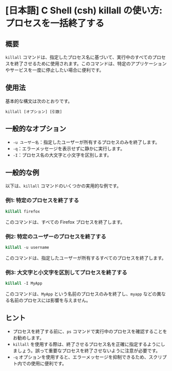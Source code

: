 # [日本語] C Shell (csh) killall の使い方: プロセスを一括終了する

## 概要
`killall` コマンドは、指定したプロセス名に基づいて、実行中のすべてのプロセスを終了させるために使用されます。このコマンドは、特定のアプリケーションやサービスを一度に停止したい場合に便利です。

## 使用法
基本的な構文は次のとおりです。

```
killall [オプション] [引数]
```

## 一般的なオプション
- `-u ユーザー名`：指定したユーザーが所有するプロセスのみを終了します。
- `-q`：エラーメッセージを表示せずに静かに実行します。
- `-I`：プロセス名の大文字と小文字を区別します。

## 一般的な例
以下は、`killall` コマンドのいくつかの実用的な例です。

### 例1: 特定のプロセスを終了する
```csh
killall firefox
```
このコマンドは、すべての Firefox プロセスを終了します。

### 例2: 特定のユーザーのプロセスを終了する
```csh
killall -u username
```
このコマンドは、指定したユーザーが所有するすべてのプロセスを終了します。

### 例3: 大文字と小文字を区別してプロセスを終了する
```csh
killall -I MyApp
```
このコマンドは、`MyApp` という名前のプロセスのみを終了し、`myapp` などの異なる名前のプロセスには影響を与えません。

## ヒント
- プロセスを終了する前に、`ps` コマンドで実行中のプロセスを確認することをお勧めします。
- `killall` を使用する際は、終了させるプロセス名を正確に指定するようにしましょう。誤って重要なプロセスを終了させないように注意が必要です。
- `-q` オプションを使用すると、エラーメッセージを抑制できるため、スクリプト内での使用に便利です。